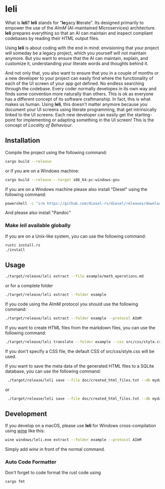 # leli

What is **leli**? **leli** stands for "**le**gacy **li**terate".
Its designed primarily to empower the use of the *AImM* (AI-maintained Microservices) architecture.
**leli** prepares everything so that an AI can maintain and inspect compliant codebases by reading their HTML output files.

Using **leli** is about coding with the end in mind: envisioning that your project will someday be a legacy project, which you yourself will not maintain anymore. But you want to ensure that the AI can maintain, explain, and customize it, understanding your literate words and thoughts behind it.

And not only that, you also want to ensure that you in a couple of months or a new developer to your project can easily find where the functionality of each of the UI screen of your app got defined. No endless searching through the codebase. Every coder normally developes in its own way and finds some convention more naturally than others. This is ok as everyone has a different concept of its software craftmanship. In fact, this is what makes us human. Using **leli**, this doesn't matter anymore because you document your UI screens using literate programming, that get intrinsically linked to the UI screens. Each new developer can easily get the starting-point for implementing or adapting something in the UI screen! This is the concept of *Locality of Behaviour*.

## Installation

Compile the project using the following command:

```bash
cargo build --release
```

or if you are on a Windows machine:

```bash
cargo build --release --target x86_64-pc-windows-gnu
```

If you are on a Windows machine please also install "Diesel" using the following command:

```bash
powershell -c "irm https://github.com/diesel-rs/diesel/releases/download/v2.2.1/diesel_cli-installer.ps1 | iex"
```

And please also install "Pandoc"

### Make *leli* available globally

If you are on a Unix-like system, you can use the following command:

```bash
rustc install.rs
./install
```

## Usage

```bash
./target/release/leli extract --file example/math_operations.md
```

or for a complete folder

```bash
./target/release/leli extract --folder example
```

If you code using the AImM protocol you should use the following command:

```bash
./target/release/leli extract --folder example --protocol AImM
```

If you want to create HTML files from the markdown files, you can use the following command:

```bash
./target/release/leli translate --folder example --css src/css/style.css --mermaid src/js/mermaid.min.js

```

If you don't specify a CSS file, the default CSS of src/css/style.css will be used.

If you want to save the meta data of the generated HTML files to a SQLite database, you can use the following command:

```bash
 ./target/release/leli save --file doc/created_html_files.txt --db mydatabase.db
```

or

```bash
 ./target/release/leli save --file doc/created_html_files.txt --db mydatabase.sqlite
```


## Development

If you develop on a macOS, please use **leli** for Windows cross-compilation using [wine](https://formulae.brew.sh/cask/wine-stable) like this:

```bash
wine windows/leli.exe extract --folder example --protocol AImM
```

Simply add *wine* in front of the normal command.

### Auto Code Formatter

Don't forget to code format the rust code using

```bash
cargo fmt
```
